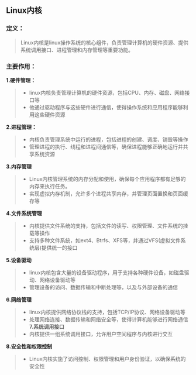## Linux内核
### 定义：
> Linux内核是linux操作系统的核心组件，负责管理计算机的硬件资源、提供系统调用接口、进程管理和内存管理等重要功能。
### 主要作用：
**1.硬件管理：**
> - linux内核负责管理计算机的硬件资源，包括CPU、内存、磁盘、网络接口等
> - 他通过驱动程序与这些硬件进行通信，使得操作系统和应用程序能够利用这些硬件资源

**2.进程管理：**
> - 内核负责管理系统中运行的进程，包括进程的创建、调度、销毁等操作
> - 管理进程的执行、线程和进程间通信等，确保进程能够正确地运行并共享系统资源

**3.内存管理**
> - Linux内核管理系统的内存分配和使用，确保每个应用程序都有足够的内存来执行任务。
> - 实现虚拟内存机制，允许多个进程共享内存，并管理页面置换和页面缓存等

**4.文件系统管理**
> - 内核提供文件系统的支持，包括文件的读写、权限管理、文件系统的挂载等操作
> - 支持多种文件系统，如ext4、Btrfs、XFS等，并通过VFS(虚拟文件系统层)提供统一的接口

**5.设备驱动**
> - linux内核包含大量的设备驱动程序，用于支持各种硬件设备，如磁盘驱动、网络设备驱动等
> - 管理设备的访问、数据传输和中断处理等，以及与外部设备的通信

**6.网络管理**
> - linux内核提供网络协议栈的支持，包括TCP/IP协议、网络设备驱动等
> - 处理网络连接、数据传输和网络安全等，使得计算机能够进行网络通信
**7.系统调用接口**
> - 内核提供一组系统调用接口，允许用户空间程序与内核进行交互

**8.安全性和权限控制**
> - Linux内核实施了访问控制、权限管理和用户身份验证，以确保系统的安全性


